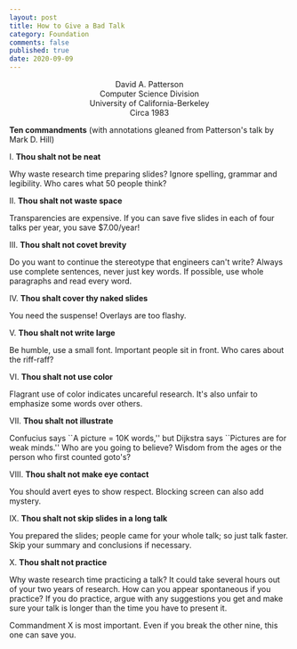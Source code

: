 ```yaml
---
layout: post
title: How to Give a Bad Talk
category: Foundation
comments: false
published: true
date: 2020-09-09
---
```

<center>David A. Patterson</center>
<center>Computer Science Division</center>
<center>University of California-Berkeley</center>
<center>Circa 1983</center>

**Ten commandments** (with annotations gleaned from Patterson's talk by Mark D. Hill)

I. **Thou shalt not be neat**

Why waste research time preparing slides? Ignore spelling, grammar and legibility. Who cares what 50 people think?

II. **Thou shalt not waste space**

Transparencies are expensive. If you can save five slides in each of four talks per year, you save $7.00/year!

III. **Thou shalt not covet brevity**

Do you want to continue the stereotype that engineers can't write? Always use complete sentences, never just key words. If possible, use whole paragraphs and read every word.

IV. **Thou shalt cover thy naked slides**

You need the suspense! Overlays are too flashy.

V. **Thou shalt not write large**

Be humble, use a small font. Important people sit in front. Who cares about the riff-raff?

VI. **Thou shalt not use color**

Flagrant use of color indicates uncareful research. It's also unfair to emphasize some words over others.

VII. **Thou shalt not illustrate**

Confucius says \`\`A picture = 10K words,'' but Dijkstra says \`\`Pictures are for weak minds.'' Who are you going to believe? Wisdom from the ages or the person who first counted goto's?

VIII. **Thou shalt not make eye contact** 

You should avert eyes to show respect. Blocking screen can also add mystery.

IX. **Thou shalt not skip slides in a long talk**

You prepared the slides; people came for your whole talk; so just talk faster. Skip your summary and conclusions if necessary.

X. **Thou shalt not practice**

Why waste research time practicing a talk? It could take several hours out of your two years of research. How can you appear spontaneous if you practice? If you do practice, argue with any suggestions you get and make sure your talk is longer than the time you have to present it.


Commandment X is most important. Even if you break the other nine, this one can save you. 
